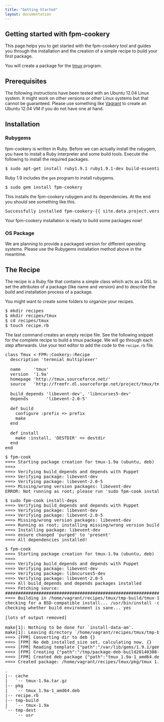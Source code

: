 ```yaml
---
title: "Getting Started"
layout: documentation
---
```


## Getting started with fpm-cookery

This page helps you to get started with the fpm-cookery tool and guides you
through the installation and the creation of a simple recipe to build your
first package.

You will create a package for the [tmux](http://tmux.sourceforge.net/) program.

## Prerequisites

The following instructions have been tested with an Ubuntu 12.04 Linux system.
It might work on other versions or other Linux systems but that cannot be
guaranteed. Please use something like [Vagrant](http://www.vagrantup.com/) to
create an Ubuntu 12.04 VM if you do not have one at hand.

## Installation

### Rubygems

fpm-cookery is written in Ruby. Before we can actually install the rubygem, you
have to install a Ruby interpreter and some build tools.
Execute the following to install the required packages.

<pre>
$ sudo apt-get install ruby1.9.1 ruby1.9.1-dev build-essential curl
</pre>

Ruby 1.9 includes the `gem` program to install rubygems.

<pre>
$ sudo gem install fpm-cookery
</pre>

This installs the fpm-cookery rubygem and its dependencies. At the end you
should see something like this.

<pre>
Successfully installed fpm-cookery-{{ site.data.project.version }}
</pre>

Your fpm-cookery installation is ready to build some packages now!

### OS Package

We are planning to provide a packaged version for different operating systems.
Please use the Rubygems installation method above in the meantime.

## The Recipe

The recipe is a Ruby file that contains a simple class which acts as a DSL
to set the attributes of a package (like name and version) and to describe
the build and installation process of a package.

You might want to create some folders to organize your recipes.

<pre>
$ mkdir recipes
$ mkdir recipes/tmux
$ cd recipes/tmux
$ touch recipe.rb
</pre>

The last command creates an empty recipe file. See the following snippet for
the complete recipe to build a tmux package. We will go through each step
afterwards. Use your text editor to add the code to the `recipe.rb` file.

<pre class="code">
class Tmux < FPM::Cookery::Recipe
  description 'termnial multiplexer'

  name     'tmux'
  version  '1.9a'
  homepage 'http://tmux.sourceforce.net/'
  source   'http://freefr.dl.sourceforge.net/project/tmux/tmux/tmux-1.9/tmux-1.9a.tar.gz'

  build_depends 'libevent-dev', 'libncurses5-dev'
  depends       'libevent-2.0-5'

  def build
    configure :prefix => prefix
    make
  end

  def install
    make :install, 'DESTDIR' => destdir
  end
end
</pre>

<pre>
$ fpm-cook
===> Starting package creation for tmux-1.9a (ubuntu, deb)
===>
===> Verifying build_depends and depends with Puppet
===> Verifying package: libevent-dev
===> Verifying package: libevent-2.0-5
===> Missing/wrong version packages: libevent-dev
ERROR: Not running as root; please run 'sudo fpm-cook install-deps' to install dependencies.
</pre>

<pre>
$ sudo fpm-cook install-deps
===> Verifying build_depends and depends with Puppet
===> Verifying package: libevent-dev
===> Verifying package: libevent-2.0-5
===> Missing/wrong version packages: libevent-dev
===> Running as root; installing missing/wrong version build_depends and depends with Puppet
===> Installing package: libevent-dev
===> ensure changed 'purged' to 'present'
===> All dependencies installed!
</pre>

<pre>
$ fpm-cook
===> Starting package creation for tmux-1.9a (ubuntu, deb)
===>
===> Verifying build_depends and depends with Puppet
===> Verifying package: libevent-dev
===> Verifying package: libncurses5-dev
===> Verifying package: libevent-2.0-5
===> All build_depends and depends packages installed
===> Fetching source:
######################################################################## 100.0%
===> Building in /home/vagrant/recipes/tmux/tmp-build/tmux-1.9a
checking for a BSD-compatible install... /usr/bin/install -c
checking whether build environment is sane... yes

[lots of output removed]

make[1]: Nothing to be done for `install-data-am'.
make[1]: Leaving directory `/home/vagrant/recipes/tmux/tmp-build/tmux-1.9a'
===> [FPM] Converting dir to deb {}
===> [FPM] No deb_installed_size set, calculating now. {}
===> [FPM] Reading template {"path":"/var/lib/gems/1.9.1/gems/fpm-1.0.2/templates/deb.erb"}
===> [FPM] Creating {"path":"/tmp/package-deb-build20140308-7998-1v6uqm5/control.tar.gz","from":"/tmp/package-deb-build20140308-7998-1v6uqm5/control"}
===> [FPM] Created deb package {"path":"tmux_1.9a-1_amd64.deb"}
===> Created package: /home/vagrant/recipes/tmux/pkg/tmux_1.9a-1_amd64.deb
</pre>

<pre>
.
|-- cache
|   `-- tmux-1.9a.tar.gz
|-- pkg
|   `-- tmux_1.9a-1_amd64.deb
|-- recipe.rb
|-- tmp-build
|   `-- tmux-1.9a
`-- tmp-dest
    `-- usr
</pre>
